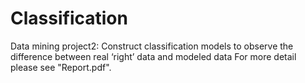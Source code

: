 # Classification
Data mining project2: Construct classification models to observe the difference between real ‘right’ data and modeled data
For more detail please see "Report.pdf".
